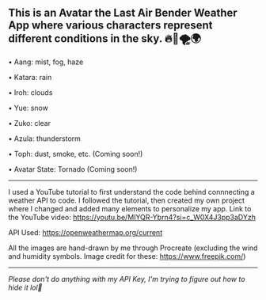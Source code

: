 This is an Avatar the Last Air Bender Weather App where various characters represent different conditions in the sky. 🔥🌊🌪🌍
----------------------------------------------------------------------------------------------------------------------------------------------------

• Aang: mist, fog, haze

• Katara: rain

• Iroh: clouds

• Yue: snow

• Zuko: clear

• Azula: thunderstorm 

• Toph: dust, smoke, etc. (Coming soon!)

• Avatar State: Tornado (Coming soon!)

----------------------------------------------------------------------------------------------------------------------------------------------------

I used a YouTube tutorial to first understand the code behind connnecting a weather API to code. I followed the tutorial, then created my own project
where I changed and added many elements to personalize my app. 
Link to the YouTube video: https://youtu.be/MIYQR-Ybrn4?si=c_W0X4J3pp3aDYzh

API Used: https://openweathermap.org/current

All the images are hand-drawn by me through Procreate (excluding the wind and humidity symbols. Image credit for these: https://www.freepik.com/)

----------------------------------------------------------------------------------------------------------------------------------------------------
*Please don't do anything with my API Key, I'm trying to figure out how to hide it lol🙏*
